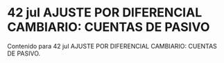 # 42 jul  AJUSTE POR DIFERENCIAL CAMBIARIO: CUENTAS DE PASIVO

Contenido para 42 jul  AJUSTE POR DIFERENCIAL CAMBIARIO: CUENTAS DE PASIVO.